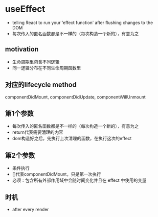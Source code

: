 # useEffect

- telling React to run your 'effect function' after flushing changes to the DOM
- 每次传入的匿名函数都是不一样的（每次构造一个新的），有意为之

## motivation

- 生命周期里包含不同逻辑
- 同一逻辑分布在不同生命周期函数里

## 对应的lifecycle method

componentDidMount, componentDidUpdate, componentWillUnmount

## 第1个参数

- 每次传入的匿名函数都是不一样的（每次构造一个新的），有意为之
- return代表需要清理的内容
- dom构造好之后，先执行上次清理的函数，在执行这次的effect

## 第2个参数

- 条件执行
- []代表componentDidMount，只是第一次执行
- 必须：包含所有外部作用域中会随时间变化并且在 effect 中使用的变量

## 时机

- after every render